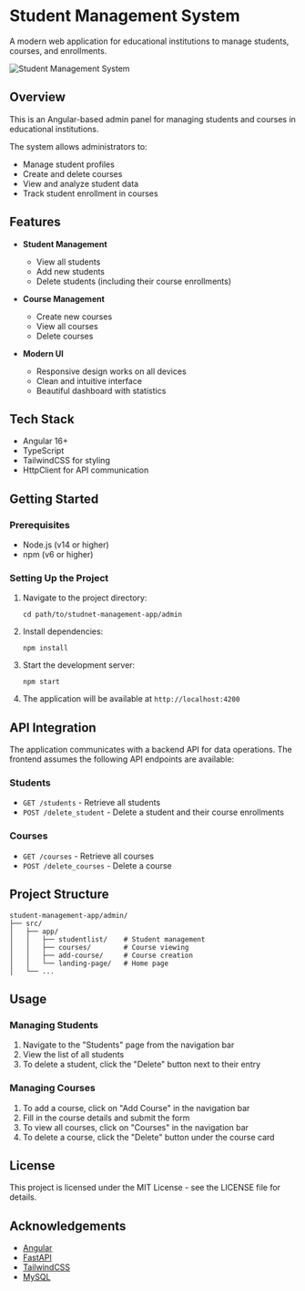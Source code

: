 # Student Management System

A modern web application for educational institutions to manage students, courses, and enrollments.

![Student Management System](https://images.unsplash.com/photo-1523050854058-8df90110c9f1?ixlib=rb-4.0.3&ixid=M3wxMjA3fDB8MHxwaG90by1wYWdlfHx8fGVufDB8fHx8fA%3D%3D&auto=format&fit=crop&w=1740&q=80)

## Overview

This is an Angular-based admin panel for managing students and courses in educational institutions.

The system allows administrators to:
- Manage student profiles
- Create and delete courses
- View and analyze student data
- Track student enrollment in courses

## Features

- **Student Management**
  - View all students
  - Add new students
  - Delete students (including their course enrollments)

- **Course Management**
  - Create new courses
  - View all courses
  - Delete courses

- **Modern UI**
  - Responsive design works on all devices
  - Clean and intuitive interface
  - Beautiful dashboard with statistics

## Tech Stack

- Angular 16+
- TypeScript
- TailwindCSS for styling
- HttpClient for API communication

## Getting Started

### Prerequisites

- Node.js (v14 or higher)
- npm (v6 or higher)

### Setting Up the Project

1. Navigate to the project directory:
   ```
   cd path/to/studnet-management-app/admin
   ```

2. Install dependencies:
   ```
   npm install
   ```

3. Start the development server:
   ```
   npm start
   ```

4. The application will be available at `http://localhost:4200`

## API Integration

The application communicates with a backend API for data operations. The frontend assumes the following API endpoints are available:

### Students
- `GET /students` - Retrieve all students
- `POST /delete_student` - Delete a student and their course enrollments

### Courses
- `GET /courses` - Retrieve all courses
- `POST /delete_courses` - Delete a course

## Project Structure

```
student-management-app/admin/
├── src/
│   ├── app/
│   │   ├── studentlist/    # Student management
│   │   ├── courses/        # Course viewing
│   │   ├── add-course/     # Course creation
│   │   └── landing-page/   # Home page
│   └── ...
```

## Usage

### Managing Students
1. Navigate to the "Students" page from the navigation bar
2. View the list of all students
3. To delete a student, click the "Delete" button next to their entry

### Managing Courses
1. To add a course, click on "Add Course" in the navigation bar
2. Fill in the course details and submit the form
3. To view all courses, click on "Courses" in the navigation bar
4. To delete a course, click the "Delete" button under the course card



## License

This project is licensed under the MIT License - see the LICENSE file for details.

## Acknowledgements

- [Angular](https://angular.io/)
- [FastAPI](https://fastapi.tiangolo.com/)
- [TailwindCSS](https://tailwindcss.com/)
- [MySQL](https://www.postgresql.com/)
